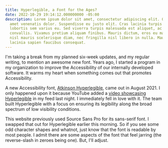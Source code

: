 ```yaml
---
title: Hyperlegible, a Font for the Ages?
date: 2022-10-29 19:14:12.000000000 -05:00
description: Lorem ipsum dolor sit amet, consectetur adipiscing elit. Quisque sit
  amet venenatis dolor. Suspendisse eu justo elit. Cras lacinia turpis nulla, nec
  lobortis sem varius eu. Sed viverra turpis malesuada est aliquet, ac laoreet Leo
  convallis. Vivamus pretium aliquam finibus. Mauris dictum, eros eu malesuada imperdiet,
  nisl mauris scelerisque diam, nec fringilla nisl libero in nulla. Mauris eget massa
  lacinia sapien faucibus consequat.
---
```

I'm taking a break from my planned six-week updates, and my regular writing, to mention an awesome new font. Years ago, I started a program in my organization to improve the Accessibility of our internally developed software. It warms my heart when something comes out that promotes Accessibility.

A new Accessibility font, [Atkinson Hyperlegible](https://brailleinstitute.org/freefont), came out in August 2021. I only happened upon it because YouTube added a [video showcasing Hyperlegible](https://www.youtube.com/watch?v=wjE5eHLICzc&t=1s) in my feed last night. I immediately fell in love with it. The team built Hyperlegible with a focus on ensuring its legibility along the broad spectrum of low visibility conditions.

This website previously used Source Sans Pro for its sans-serif font. I swapped that out for Hyperlegible earlier this morning. So if you see some odd character shapes and whatnot, just know that the font is readable by most people. I admit there are some aspects of the font that feel jarring (the reverse-slash in zeroes being one). But, I'll adjust.
